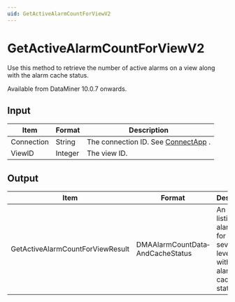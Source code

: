 ```yaml
---
uid: GetActiveAlarmCountForViewV2
---
```


# GetActiveAlarmCountForViewV2

Use this method to retrieve the number of active alarms on a view along with the alarm cache status.

Available from DataMiner 10.0.7 onwards.

## Input

| Item       | Format  | Description                                          |
|------------|---------|------------------------------------------------------|
| Connection | String  | The connection ID. See [ConnectApp](xref:ConnectApp) . |
| ViewID     | Integer | The view ID.                                         |

## Output

| Item                             | Format                           | Description                                                                                  |
|----------------------------------|----------------------------------|----------------------------------------------------------------------------------------------|
| GetActiveAlarmCountForViewResult | DMAAlarmCountData­AndCacheStatus | An array listing the alarm count for each severity level, along with the alarm cache status. |

